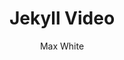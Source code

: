 ---
title: Jekyll Video
github: https://github.com/mushishi78/jekyll-video
demo: https://mushishi78.github.io/jekyll-video/
author: Max White
ssg:
  - Jekyll
cms:
  - No Cms
---